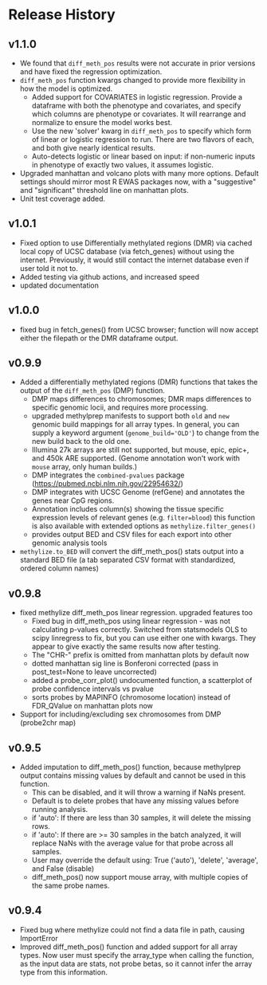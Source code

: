 # Release History

## v1.1.0
- We found that `diff_meth_pos` results were not accurate in prior versions and have fixed the regression optimization.
- `diff_meth_pos` function kwargs changed to provide more flexibility in how the model is optimized.
   - Added support for COVARIATES in logistic regression. Provide a dataframe with both the phenotype and covariates, and specify which columns are phenotype or covariates. It will rearrange and normalize to ensure the model works best.
   - Use the new 'solver' kwarg in `diff_meth_pos` to specify which form of linear or logistic regression to run. There are two flavors of each, and both give nearly identical results.
   - Auto-detects logistic or linear based on input: if non-numeric inputs in phenotype of exactly two values, it assumes logistic.
- Upgraded manhattan and volcano plots with many more options. Default settings should mirror most R EWAS packages now, with a "suggestive" and "significant" threshold line on manhattan plots.
- Unit test coverage added.

## v1.0.1
- Fixed option to use Differentially methylated regions (DMR) via cached local copy of UCSC database (via fetch_genes) without using the internet. Previously, it would still contact the internet database even if user told it not to.
- Added testing via github actions, and increased speed
- updated documentation

## v1.0.0
  - fixed bug in fetch_genes() from UCSC browser; function will now accept either the filepath or the DMR dataframe output.

## v0.9.9
- Added a differentially methylated regions (DMR) functions that takes the output of the `diff_meth_pos` (DMP) function.
  - DMP maps differences to chromosomes; DMR maps differences to specific genomic locii, and requires more processing.
  - upgraded methylprep manifests to support both `old` and `new` genomic build mappings for all array types.
    In general, you can supply a keyword argument (`genome_build='OLD'`) to change from the new build back to the old one.
  - Illumina 27k arrays are still not supported, but mouse, epic, epic+, and 450k ARE supported.
    (Genome annotation won't work with `mouse` array, only human builds.)
  - DMP integrates the `combined-pvalues` package (https://pubmed.ncbi.nlm.nih.gov/22954632/)
  - DMP integrates with UCSC Genome (refGene) and annotates the genes near CpG regions.
  - Annotation includes column(s) showing the   tissue specific expression levels of relevant genes (e.g. `filter=blood`)
  this function is also available with extended options as `methylize.filter_genes()`
  - provides output BED and CSV files for each export into other genomic analysis tools
- `methylize.to_BED` will convert the diff_meth_pos() stats output into a standard BED file
  (a tab separated CSV format with standardized, ordered column names)

## v0.9.8
- fixed methylize diff_meth_pos linear regression. upgraded features too
  - Fixed bug in diff_meth_pos using linear regression - was not calculating p-values correctly.
    Switched from statsmodels OLS to scipy linregress to fix, but you can use either one with kwargs.
    They appear to give exactly the same results now after testing.
  - The "CHR-" prefix is omitted from manhattan plots by default now
  - dotted manhattan sig line is Bonferoni corrected (pass in post_test=None to leave uncorrected)
  - added a probe_corr_plot() undocumented function, a scatterplot of probe confidence intervals vs pvalue
  - sorts probes by MAPINFO (chromosome location) instead of FDR_QValue on manhattan plots now
- Support for including/excluding sex chromosomes from DMP (probe2chr map)

## v0.9.5
- Added imputation to diff_meth_pos() function, because methylprep output contains missing values
by default and cannot be used in this function.
  - This can be disabled, and it will throw a warning if NaNs present.
  - Default is to delete probes that have any missing values before running analysis.
  - if 'auto': If there are less than 30 samples, it will delete the missing rows.
  - if 'auto': If there are >= 30 samples in the batch analyzed, it will replace NaNs with the
  average value for that probe across all samples.
  - User may override the default using: True ('auto'), 'delete', 'average', and False (disable)
  - diff_meth_pos() now support mouse array, with multiple copies of the same probe names.

## v0.9.4
- Fixed bug where methylize could not find a data file in path, causing ImportError
- Improved diff_meth_pos() function and added support for all array types. Now user must
specify the array_type when calling the function, as the input data are stats, not probe betas,
so it cannot infer the array type from this information.
